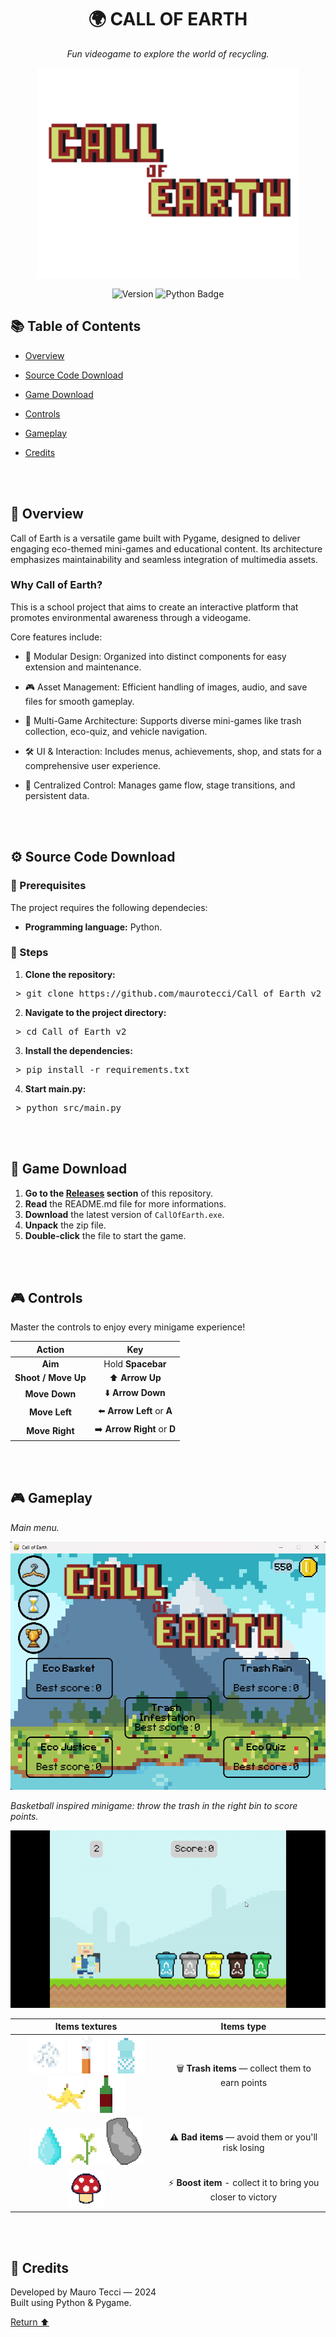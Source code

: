 <h1 align="center">🌍 CALL OF EARTH</h1>

<p align="center">
  <em>Fun videogame to explore the world of recycling.</em>
</p>

<p align="center">
  <img src="images/menu/titolo_menu.png" 
       alt="Call of Earth Logo" 
       width="420">
</p>

<p align="center">
  <img src="https://img.shields.io/github/v/release/maurotecci/Call_of_Earth_v2" 
       alt="Version">
  <img src="https://img.shields.io/badge/Python-3776AB?logo=python&logoColor=white&style=flat-square" 
       alt="Python Badge">
</p>

## 📚 Table of Contents

- [Overview](#-overview)
  
- [Source Code Download](#️-source-code-download)
  
- [Game Download](#-game-download)

- [Controls](#-controls)
  
- [Gameplay](#-gameplay)
  
- [Credits](#-credits)
<br>
<br>

## 🧩 Overview

Call of Earth is a versatile game built with Pygame, designed to deliver engaging eco-themed mini-games and educational content.
Its architecture emphasizes maintainability and seamless integration of multimedia assets.

### Why Call of Earth?

This is a school project that aims to create an interactive platform that promotes environmental awareness through a videogame.

Core features include:

- 🌱 Modular Design: Organized into distinct components for easy extension and maintenance.

- 🎮 Asset Management: Efficient handling of images, audio, and save files for smooth gameplay.

- 🚀 Multi-Game Architecture: Supports diverse mini-games like trash collection, eco-quiz, and vehicle navigation.

- 🛠️ UI & Interaction: Includes menus, achievements, shop, and stats for a comprehensive user experience.

- 🔁 Centralized Control: Manages game flow, stage transitions, and persistent data.
<br>
<br>

## ⚙️ Source Code Download
### 🧩 Prerequisites 
The project requires the following dependecies:

- **Programming language:** Python.
  
### 📖 Steps
1. **Clone the repository:**
<pre> > git clone https://github.com/maurotecci/Call_of_Earth_v2 </pre>

2. **Navigate to the project directory:**
<pre> > cd Call_of_Earth_v2 </pre>

3. **Install the dependencies:**
<pre> > pip install -r requirements.txt </pre>

4. **Start main.py:**
<pre> > python src/main.py </pre>
<br>
<br>

## 💾 Game Download
1. **Go to the [Releases](../../releases) section** of this repository.
2. **Read** the README.md file for more informations.
3. **Download** the latest version of `CallOfEarth.exe`.
4. **Unpack** the zip file.
5. **Double-click** the file to start the game. 
<br>
<br>

## 🎮 Controls
Master the controls to enjoy every minigame experience!

| Action                     | Key                         |
|:--------------------------:|:---------------------------:|
| **Aim**                    | Hold **Spacebar**           |
| **Shoot / Move Up**        | ⬆️ **Arrow Up**             |
| **Move Down**              | ⬇️ **Arrow Down**           |
| **Move Left**              | ⬅️ **Arrow Left** or **A**  |
| **Move Right**             | ➡️ **Arrow Right** or **D** |
<br>
<br>

## 🎮 Gameplay   
<p><em>Main menu.</em></p>

![Game menu](images/screenshots/game_menu.png) 

<p><em>Basketball inspired minigame: throw the trash in the right bin to score points.</em></p>

![Game Example](images/screenshots/game_demo.gif)

| **Items textures**             | **Items type**                  |
|:--------------------------:|:---------------------------:|
| ![Paper](images/livello/rifiuti/cattivi/0.png) ![Cigarette](images/livello/rifiuti/cattivi/1.png) ![Plastic bottle](images/livello/rifiuti/cattivi/2.png) ![Banana peel](images/livello/rifiuti/cattivi/3.png) ![Glass bottle](images/livello/rifiuti/cattivi/4.png) | 🗑️ **Trash items** — collect them to earn points |
| ![Water drop](images/livello/rifiuti/buoni/0.png)![Plant](images/livello/rifiuti/buoni/1.png)![Rock](images/livello/ostacoli/0.png) | ⚠️ **Bad items** — avoid them or you'll risk losing |
| ![Mushroom](images/livello/rifiuti/super/0.png) | ⚡ **Boost item** - collect it to bring you closer to victory |

<br>
<br>

## 🙌 Credits
Developed by Mauro Tecci — 2024  
Built using Python & Pygame.

[Return ⬆️](#-call-of-earth)


